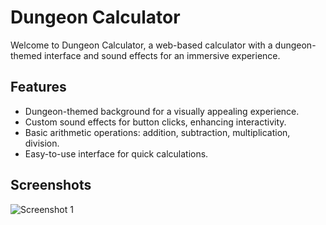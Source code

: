 # Dungeon Calculator

Welcome to Dungeon Calculator, a web-based calculator with a dungeon-themed interface and sound effects for an immersive experience.

## Features

- Dungeon-themed background for a visually appealing experience.
- Custom sound effects for button clicks, enhancing interactivity.
- Basic arithmetic operations: addition, subtraction, multiplication, division.
- Easy-to-use interface for quick calculations.

## Screenshots

![Screenshot 1](https://github.com/tamipu/DungeonCalculator/tree/main/Calculator/calculatorImg#:~:text=..-,Demo.png,-Add%20files%20via)

